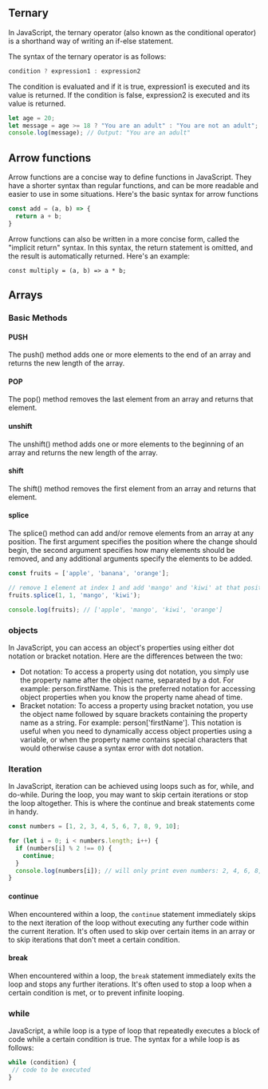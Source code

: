 ## Ternary

In JavaScript, the ternary operator (also known as the conditional operator) is a shorthand way of writing an if-else statement.

The syntax of the ternary operator is as follows:

```js
condition ? expression1 : expression2
```
The condition is evaluated and if it is true, expression1 is executed and its value is returned. If the condition is false, expression2 is executed and its value is returned.

```js
let age = 20;
let message = age >= 18 ? "You are an adult" : "You are not an adult";
console.log(message); // Output: "You are an adult"
```

## Arrow functions

Arrow functions are a concise way to define functions in JavaScript. They have a shorter syntax than regular functions, and can be more readable and easier to use in some situations. Here's the basic syntax for arrow functions

```js
const add = (a, b) => {
  return a + b;
}
```

Arrow functions can also be written in a more concise form, called the "implicit return" syntax. In this syntax, the return statement is omitted, and the result is automatically returned. Here's an example:

```
const multiply = (a, b) => a * b;
```

## Arrays

### Basic Methods

#### PUSH 
The push() method adds one or more elements to the end of an array and returns the new length of the array.

#### POP 
The pop() method removes the last element from an array and returns that element.

#### unshift  
The unshift() method adds one or more elements to the beginning of an array and returns the new length of the array.

#### shift 
  The shift() method removes the first element from an array and returns that element.

#### splice 

The splice() method can add and/or remove elements from an array at any position. The first argument specifies the position where the change should begin, the second argument specifies how many elements should be removed, and any additional arguments specify the elements to be added.

```js
const fruits = ['apple', 'banana', 'orange'];

// remove 1 element at index 1 and add 'mango' and 'kiwi' at that position
fruits.splice(1, 1, 'mango', 'kiwi');

console.log(fruits); // ['apple', 'mango', 'kiwi', 'orange']
```

### objects

In JavaScript, you can access an object's properties using either dot notation or bracket notation. Here are the differences between the two:
- Dot notation: To access a property using dot notation, you simply use the property name after the object name, separated by a dot. For example: person.firstName. This is the preferred notation for accessing object properties when you know the property name ahead of time.
- Bracket notation: To access a property using bracket notation, you use the object name followed by square brackets containing the property name as a string. For example: person['firstName']. This notation is useful when you need to dynamically access object properties using a variable, or when the property name contains special characters that would otherwise cause a syntax error with dot notation.

### Iteration

In JavaScript, iteration can be achieved using loops such as for, while, and do-while. During the loop, you may want to skip certain iterations or stop the loop altogether. This is where the continue and break statements come in handy.

```js
const numbers = [1, 2, 3, 4, 5, 6, 7, 8, 9, 10];

for (let i = 0; i < numbers.length; i++) {
  if (numbers[i] % 2 !== 0) {
    continue;
  }
  console.log(numbers[i]); // will only print even numbers: 2, 4, 6, 8, 10
}
```
#### continue

When encountered within a loop, the `continue` statement immediately skips to the next iteration of the loop without executing any further code within the current iteration. It's often used to skip over certain items in an array or to skip iterations that don't meet a certain condition.

#### break
When encountered within a loop, the `break` statement immediately exits the loop and stops any further iterations. It's often used to stop a loop when a certain condition is met, or to prevent infinite looping.

### while

 JavaScript, a while loop is a type of loop that repeatedly executes a block of code while a certain condition is true. The syntax for a while loop is as follows:

 ```js
 while (condition) {
  // code to be executed
}
```